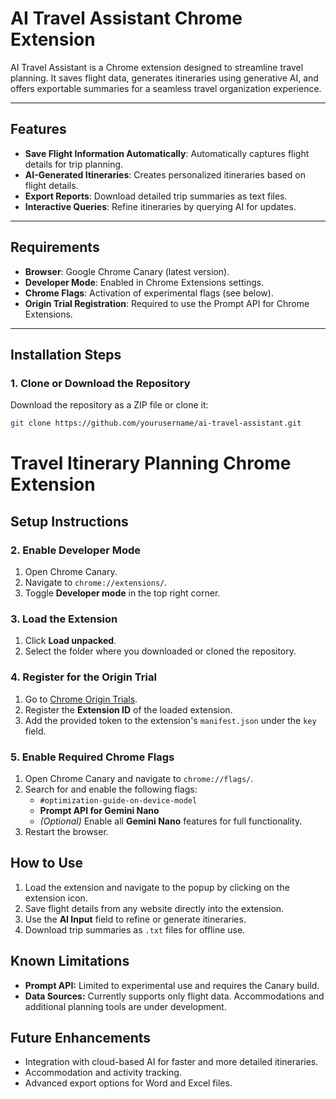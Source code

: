 # AI Travel Assistant Chrome Extension

AI Travel Assistant is a Chrome extension designed to streamline travel planning. It saves flight data, generates itineraries using generative AI, and offers exportable summaries for a seamless travel organization experience.

---

## Features
- **Save Flight Information Automatically**: Automatically captures flight details for trip planning.
- **AI-Generated Itineraries**: Creates personalized itineraries based on flight details.
- **Export Reports**: Download detailed trip summaries as text files.
- **Interactive Queries**: Refine itineraries by querying AI for updates.

---

## Requirements
- **Browser**: Google Chrome Canary (latest version).
- **Developer Mode**: Enabled in Chrome Extensions settings.
- **Chrome Flags**: Activation of experimental flags (see below).
- **Origin Trial Registration**: Required to use the Prompt API for Chrome Extensions.

---

## Installation Steps

### 1. Clone or Download the Repository
Download the repository as a ZIP file or clone it:
```bash
git clone https://github.com/yourusername/ai-travel-assistant.git
```
# Travel Itinerary Planning Chrome Extension

## Setup Instructions

### 2. Enable Developer Mode
1. Open Chrome Canary.
2. Navigate to `chrome://extensions/`.
3. Toggle **Developer mode** in the top right corner.

### 3. Load the Extension
1. Click **Load unpacked**.
2. Select the folder where you downloaded or cloned the repository.

### 4. Register for the Origin Trial
1. Go to [Chrome Origin Trials](https://developer.chrome.com/origintrials/#/trials/active).
2. Register the **Extension ID** of the loaded extension.
3. Add the provided token to the extension's `manifest.json` under the `key` field.

### 5. Enable Required Chrome Flags
1. Open Chrome Canary and navigate to `chrome://flags/`.
2. Search for and enable the following flags:
   - `#optimization-guide-on-device-model`
   - **Prompt API for Gemini Nano**
   - *(Optional)* Enable all **Gemini Nano** features for full functionality.
3. Restart the browser.

## How to Use
1. Load the extension and navigate to the popup by clicking on the extension icon.
2. Save flight details from any website directly into the extension.
3. Use the **AI Input** field to refine or generate itineraries.
4. Download trip summaries as `.txt` files for offline use.

## Known Limitations
- **Prompt API:** Limited to experimental use and requires the Canary build.
- **Data Sources:** Currently supports only flight data. Accommodations and additional planning tools are under development.

## Future Enhancements
- Integration with cloud-based AI for faster and more detailed itineraries.
- Accommodation and activity tracking.
- Advanced export options for Word and Excel files.

